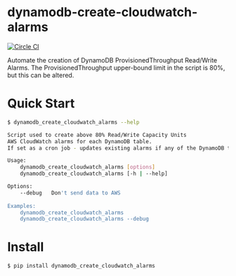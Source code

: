 # dynamodb-create-cloudwatch-alarms

[![Circle CI](https://circleci.com/gh/percolate/dynamodb-create-cloudwatch-alarms.svg?style=svg)](https://circleci.com/gh/percolate/dynamodb-create-cloudwatch-alarms)

Automate the creation of DynamoDB ProvisionedThroughput Read/Write Alarms.
The ProvisionedThroughput upper-bound limit in the script is 80%, but this can be altered.

# Quick Start
```bash
$ dynamodb_create_cloudwatch_alarms --help

Script used to create above 80% Read/Write Capacity Units 
AWS CloudWatch alarms for each DynamoDB table.
If set as a cron job - updates existing alarms if any of the DynamoDB table parameters changed.

Usage:
    dynamodb_create_cloudwatch_alarms [options]
    dynamodb_create_cloudwatch_alarms [-h | --help]

Options:
    --debug   Don't send data to AWS
    
Examples:
    dynamodb_create_cloudwatch_alarms
    dynamodb_create_cloudwatch_alarms --debug
```

# Install
```bash
$ pip install dynamodb_create_cloudwatch_alarms
```
